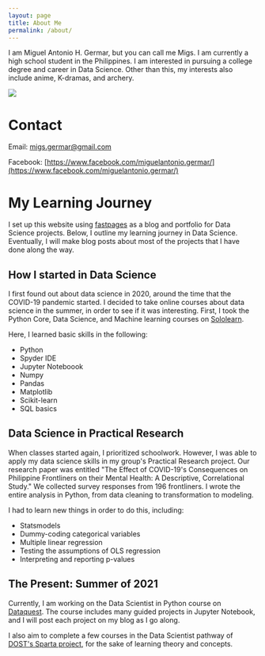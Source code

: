 ```yaml
---
layout: page
title: About Me
permalink: /about/
---
```


I am Miguel Antonio H. Germar, but you can call me Migs. I am currently a high school student in the Philippines. I am interested in pursuing a college degree and career in Data Science. Other than this, my interests also include anime, K-dramas, and archery.

![](https://miguelahg.github.io/mahg-data-science/images/migs-germar.jpeg)

# Contact

Email: migs.germar@gmail.com

Facebook: [https://www.facebook.com/miguelantonio.germar/](https://www.facebook.com/miguelantonio.germar/)

# My Learning Journey

I set up this website using [fastpages](https://github.com/fastai/fastpages) as a blog and portfolio for Data Science projects. Below, I outline my learning journey in Data Science. Eventually, I will make blog posts about most of the projects that I have done along the way.

## How I started in Data Science

I first found out about data science in 2020, around the time that the COVID-19 pandemic started. I decided to take online courses about data science in the summer, in order to see if it was interesting. First, I took the Python Core, Data Science, and Machine learning courses on [Sololearn](https://sololearn.com).

Here, I learned basic skills in the following:

- Python
- Spyder IDE
- Jupyter Noteboook
- Numpy
- Pandas
- Matplotlib
- Scikit-learn
- SQL basics

## Data Science in Practical Research

When classes started again, I prioritized schoolwork. However, I was able to apply my data science skills in my group's Practical Research project. Our research paper was entitled "The Effect of COVID-19's Consequences on Philippine Frontliners on their Mental Health: A Descriptive, Correlational Study." We collected survey responses from 196 frontliners. I wrote the entire analysis in Python, from data cleaning to transformation to modeling.

I had to learn new things in order to do this, including:

- Statsmodels
- Dummy-coding categorical variables
- Multiple linear regression
- Testing the assumptions of OLS regression
- Interpreting and reporting p-values

## The Present: Summer of 2021

Currently, I am working on the Data Scientist in Python course on [Dataquest](https://dataquest.io). The course includes many guided projects in Jupyter Notebook, and I will post each project on my blog as I go along.

I also aim to complete a few courses in the Data Scientist pathway of [DOST's Sparta project](https://sparta.dap.edu.ph/), for the sake of learning theory and concepts.
